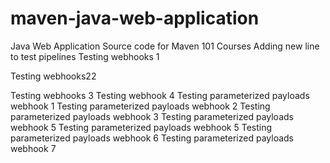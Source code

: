 

maven-java-web-application
==========================

Java Web Application Source code for Maven 101 Courses
Adding new line to test pipelines
Testing webhooks 1


Testing webhooks22 

Testing webhooks 3
Testing webhook 4
Testing parameterized payloads webhook 1
Testing parameterized payloads webhook 2
Testing parameterized payloads webhook 3
Testing parameterized payloads webhook 5
Testing parameterized payloads webhook 5
Testing parameterized payloads webhook 6
Testing parameterized payloads webhook 7

